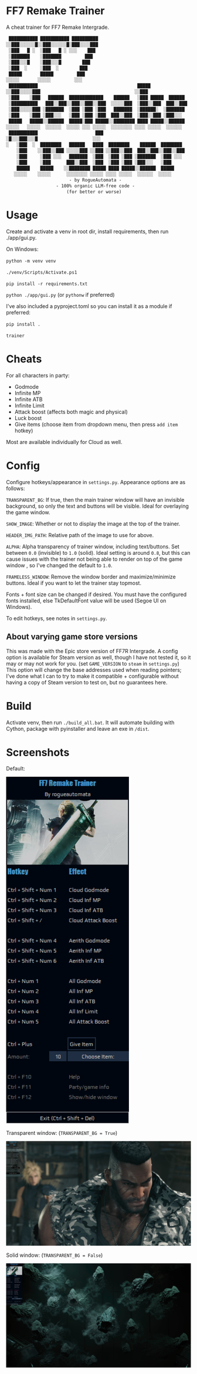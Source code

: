 # FF7 Remake Trainer

A cheat trainer for FF7 Remake Intergrade.

```
 ███████████ ███████████ ██████████                                  
░░███░░░░░░█░░███░░░░░░█░███░░░░███                                  
 ░███   █ ░  ░███   █ ░ ░░░    ███                                   
 ░███████    ░███████         ███                                    
 ░███░░░█    ░███░░░█        ███                                     
 ░███  ░     ░███  ░        ███                                      
 █████       █████         ███                                       
░░░░░       ░░░░░         ░░░                                        
 ███████████                                      █████              
░░███░░░░░███                                    ░░███               
 ░███    ░███   ██████  █████████████    ██████   ░███ █████  ██████ 
 ░██████████   ███░░███░░███░░███░░███  ░░░░░███  ░███░░███  ███░░███
 ░███░░░░░███ ░███████  ░███ ░███ ░███   ███████  ░██████░  ░███████ 
 ░███    ░███ ░███░░░   ░███ ░███ ░███  ███░░███  ░███░░███ ░███░░░  
 █████   █████░░██████  █████░███ █████░░████████ ████ █████░░██████ 
░░░░░   ░░░░░  ░░░░░░  ░░░░░ ░░░ ░░░░░  ░░░░░░░░ ░░░░ ░░░░░  ░░░░░░  
 ███████████                      ███                                
░█░░░███░░░█                     ░░░                                 
░   ░███  ░  ████████   ██████   ████  ████████    ██████  ████████  
    ░███    ░░███░░███ ░░░░░███ ░░███ ░░███░░███  ███░░███░░███░░███ 
    ░███     ░███ ░░░   ███████  ░███  ░███ ░███ ░███████  ░███ ░░░  
    ░███     ░███      ███░░███  ░███  ░███ ░███ ░███░░░   ░███      
    █████    █████    ░░████████ █████ ████ █████░░██████  █████     
   ░░░░░    ░░░░░      ░░░░░░░░ ░░░░░ ░░░░ ░░░░░  ░░░░░░  ░░░░░      
                        - by RogueAutomata -
                   - 100% organic LLM-free code -
                       (for better or worse)
```

# Usage

Create and activate a venv in root dir, install requirements, then run ./app/gui.py.

On Windows:

`python -m venv venv`

`./venv/Scripts/Activate.ps1`

`pip install -r requirements.txt`

`python ./app/gui.py` (or `pythonw` if preferred)

I've also included a pyproject.toml so you can install it as a module if preferred:

`pip install .`

`trainer`

# Cheats

For all characters in party:

- Godmode
- Infinite MP
- Infinite ATB
- Infinite Limit
- Attack boost (affects both magic and physical)
- Luck boost
- Give items (choose item from dropdown menu, then press `add item` hotkey)

Most are available individually for Cloud as well.

# Config

Configure hotkeys/appearance in `settings.py`. Appearance options are as follows:

`TRANSPARENT_BG`: If true, then the main trainer window will have an invisible background, so only the text and buttons will be visible. Ideal for overlaying the game window.

`SHOW_IMAGE`: Whether or not to display the image at the top of the trainer.

`HEADER_IMG_PATH`: Relative path of the image to use for above.

`ALPHA`: Alpha transparency of trainer window, including text/buttons. Set between `0.0` (invisible) to `1.0` (solid). Ideal setting is around `0.8`, but this can cause issues with the trainer not being able to render on top of the game window , so I've changed the default to `1.0`.

`FRAMELESS_WINDOW`: Remove the window border and maximize/minimize buttons. Ideal if you want to let the trainer stay topmost. 

Fonts + font size can be changed if desired. You must have the configured fonts installed, else TkDefaultFont value will be used (Segoe UI on Windows).

To edit hotkeys, see notes in `settings.py`.

## About varying game store versions

This was made with the Epic store version of FF7R Intergrade. A config option is available for Steam version as well, though I have not tested it, so it may or may not work for you. (set `GAME_VERSION` to `steam` in `settings.py`) This option will change the base addresses used when reading pointers; I've done what I can to try to make it compatible + configurable without having a copy of Steam version to test on, but no guarantees here.

# Build

Activate venv, then run `./build_all.bat`. It will automate building with Cython, package with pyinstaller and leave an exe in `/dist`.

# Screenshots

Default:

![Demo image](screens/demo.png)

Transparent window: (`TRANSPARENT_BG = True`)

![Demo image](screens/trans.jpg)

Solid window: (`TRANSPARENT_BG = False`)

![Demo image](screens/solid.jpg)
